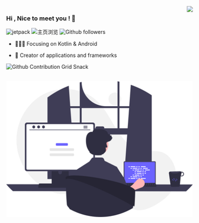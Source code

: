 <img align="right" src="https://github-readme-stats.vercel.app/api?username=imzhiwei&show_icons=true&hide_title=true&theme=buefy" />

### Hi , Nice to meet you !  👋

![jetpack](https://img.shields.io/badge/志威-Github-brightgreen.svg) ![主页浏览](https://komarev.com/ghpvc/?username=imzhiwei) ![Github followers](https://img.shields.io/github/followers/imzhiwei.svg?style=social&label=follow)

- :gift_heart::cn: Focusing on Kotlin & Android

- :hammer: Creator of applications and frameworks

![Github Contribution Grid Snack](https://raw.githubusercontent.com/imzhiwei/imzhiwei/main/assets/github-contribution-grid-snake.svg)
<br><br>
<!-- -->

![developer](./assets/developer_programing.svg)
